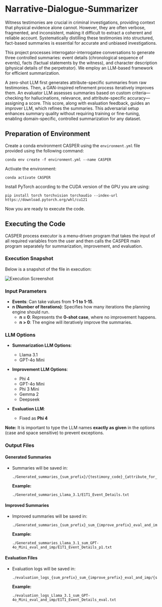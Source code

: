# Narrative-Dialogue-Summarizer
Witness testimonies are crucial in criminal investigations, providing context that physical evidence alone cannot. However, they are often verbose, fragmented, and inconsistent, making it difficult to extract a coherent and reliable account. Systematically distilling these testimonies into structured, fact-based summaries is essential for accurate and unbiased investigations.

This project processes interrogator-interrogatee conversations to generate three controlled summaries: event details (chronological sequence of events), facts (factual statements by the witness), and character description (physical details of the perpetrator). We employ an LLM-based framework for efficient summarization.

A zero-shot LLM first generates attribute-specific summaries from raw testimonies. Then, a GAN-inspired refinement process iteratively improves them. An evaluator LLM assesses summaries based on custom criteria—checking for hallucinations, relevance, and attribute-specific accuracy—assigning a score. This score, along with evaluation feedback, guides an improver LLM, which refines the summaries. This adversarial setup enhances summary quality without requiring training or fine-tuning, enabling domain-specific, controlled summarization for any dataset.

## Preparation of Environment

Create a conda environment CASPER using the `environment.yml` file provided using the following command:
```
conda env create -f environment.yml --name CASPER
```

Activate the environment:
```
conda activate CASPER
```

Install PyTorch according to the CUDA version of the GPU you are using:
```
pip install torch torchvision torchaudio --index-url https://download.pytorch.org/whl/cu121
```

Now you are ready to execute the code.

## Executing the Code

CASPER process executor is a menu-driven program that takes the input of all required variables from the user and then calls the CASPER main program separately for summarization, improvement, and evaluation.

### Execution Snapshot

Below is a snapshot of the file in execution:

![Execution Screenshot](https://github.com/user-attachments/assets/14bb14f0-9620-419d-84a6-74ffa32586fc)

### Input Parameters

- **Events**: Can take values from **1-1 to 1-15**.
- **n (Number of Iterations)**: Specifies how many iterations the planning engine should run.
  - **n = 0**: Represents the **0-shot case**, where no improvement happens.
  - **n > 0**: The engine will iteratively improve the summaries.

### LLM Options

- **Summarization LLM Options**: 
  - Llama 3.1
  - GPT-4o Mini

- **Improvement LLM Options**:
  - Phi 4
  - GPT-4o Mini
  - Phi 3 Mini
  - Gemma 2
  - Deepseek

- **Evaluation LLM**: 
  - Fixed as **Phi 4**

**Note:** It is important to type the LLM names **exactly as given** in the options (case and space sensitive) to prevent exceptions.

### Output Files

#### Generated Summaries
- Summaries will be saved in:
  ```
  ./Generated_summaries_{sum_prefix}/{testimony_code}_{attribute_for_saving_file_name}.txt
  ```
  **Example:**
  ```
  ./Generated_summaries_Llama_3.1/E1T1_Event_Details.txt
  ```

#### Improved Summaries
- Improved summaries will be saved in:
  ```
  ./Generated_summaries_{sum_prefix}_sum_{improve_prefix}_eval_and_imp/{summary_path_prefix}_p{i+1}.txt
  ```
  **Example:**
  ```
  ./Generated_summaries_Llama_3.1_sum_GPT-4o_Mini_eval_and_imp/E1T1_Event_Details_p1.txt
  ```

#### Evaluation Files
- Evaluation logs will be saved in:
  ```
  ./evaluation_logs_{sum_prefix}_sum_{improve_prefix}_eval_and_imp/{summary_path_prefix}_eval.txt
  ```
  **Example:**
  ```
  ./evaluation_logs_Llama_3.1_sum_GPT-4o_Mini_eval_and_imp/E1T1_Event_Details_eval.txt
  ```

